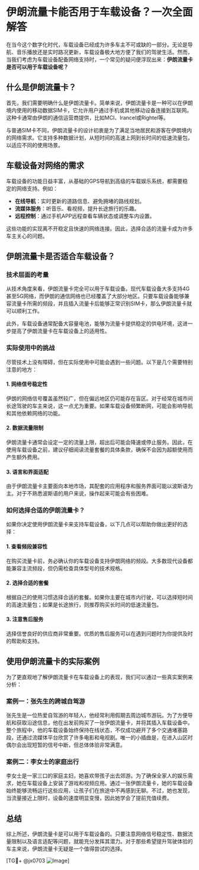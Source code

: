 # 伊朗流量卡能否用于车载设备？一次全面解答

在当今这个数字化时代，车载设备已经成为许多车主不可或缺的一部分。无论是导航、音乐播放还是实时路况更新，车载设备极大地方便了我们的驾驶生活。然而，当我们考虑为车载设备配备网络支持时，一个常见的疑问便浮现出来：**伊朗流量卡是否可以用于车载设备呢？**

## 什么是伊朗流量卡？

首先，我们需要明确什么是伊朗流量卡。简单来说，伊朗流量卡是一种可以在伊朗境内使用的移动数据SIM卡，它允许用户通过手机或其他移动设备连接到互联网。这种卡通常由伊朗的通信运营商提供，比如MCI、Irancel或Rightel等。

与普通SIM卡不同，伊朗流量卡的设计初衷是为了满足当地居民和游客在伊朗境内的网络需求。它支持多种数据计划，从短时间的高速上网到长时间的低速流量包，以适应不同的使用场景。

## 车载设备对网络的需求

车载设备的功能日益丰富，从基础的GPS导航到高级的车载娱乐系统，都需要稳定的网络支持。例如：

- **在线导航**：实时更新的道路信息、避免拥堵的路线规划。
- **流媒体服务**：听音乐、看视频，提升长途旅行的乐趣。
- **远程控制**：通过手机APP远程查看车辆状态或调整车内设置。

这些功能的实现离不开稳定且快速的网络连接。因此，选择合适的流量卡成为许多车主关心的问题。

## 伊朗流量卡是否适合车载设备？

### 技术层面的考量

从技术角度来看，伊朗流量卡完全可以用于车载设备。现代车载设备大多支持4G甚至5G网络，而伊朗的通信网络也已经覆盖了大部分地区。只要车载设备能够兼容流量卡所需的频段，并且插入流量卡后能够正常识别SIM卡，那么伊朗流量卡就可以顺利工作。

此外，车载设备通常配备大容量电池，能够为流量卡提供稳定的供电环境，这进一步提高了伊朗流量卡在车载设备上的适用性。

### 实际使用中的挑战

尽管技术上没有障碍，但在实际使用中可能会遇到一些问题。以下是几个需要特别注意的地方：

#### 1. 网络信号稳定性

伊朗的网络信号覆盖虽然较广，但在偏远地区仍可能存在盲区。对于经常在城市间长途驾驶的车主来说，这一点尤为重要。如果车载设备频繁断网，可能会影响导航和其他依赖网络的功能。

#### 2. 数据流量限制

伊朗流量卡通常会设定一定的流量上限，超出后可能会降速或停止服务。因此，在使用车载设备之前，建议仔细阅读流量套餐的具体条款，确保不会因为超额使用而产生额外费用。

#### 3. 语言和界面适配

由于伊朗流量卡主要面向本地市场，其配套的应用程序和服务界面可能以波斯语为主。对于不熟悉波斯语的用户来说，操作起来可能会有些困难。

### 如何选择合适的伊朗流量卡？

如果你决定使用伊朗流量卡来支持车载设备，以下几点可以帮助你做出更好的选择：

#### 1. 查看频段兼容性

在购买流量卡前，务必确认你的车载设备支持伊朗网络的频段。大多数现代设备都能兼容主流频段，但仍需检查具体型号的技术规格。

#### 2. 选择合适的套餐

根据自己的使用习惯选择合适的套餐。如果你主要在城市内行驶，可以选择短时间的高速流量包；如果是长途旅行，则推荐购买长时间的低速流量包。

#### 3. 注意售后服务

选择信誉良好的供应商非常重要。优质的售后服务可以在遇到问题时为你提供及时的帮助和支持。

## 使用伊朗流量卡的实际案例

为了更直观地了解伊朗流量卡在车载设备上的表现，我们可以通过一些真实案例来分析：

### 案例一：张先生的跨城自驾游

张先生是一位热爱自驾游的年轻人，他经常利用假期去周边城市游玩。为了方便导航和获取沿途信息，他在出发前购买了一张伊朗流量卡，并将其插入车载设备中。整个旅程中，他的车载设备始终保持在线状态，不仅成功避开了多个交通堵塞路段，还通过流媒体平台欣赏了许多电影和电视剧。唯一的小插曲是，在进入山区时偶尔会出现短暂的信号中断，但总体体验非常满意。

### 案例二：李女士的家庭出行

李女士是一家三口的家庭主妇，她喜欢带孩子出去郊游。为了确保全家人的娱乐需求，她在车载设备上安装了游戏和视频应用。通过一张伊朗流量卡，她的车载设备始终能够流畅运行这些应用，让孩子们在旅途中不再感到无聊。不过，她也发现，当流量接近上限时，设备的速度明显变慢，因此她学会了提前充值续费。

## 总结

综上所述，伊朗流量卡是可以用于车载设备的。只要注意网络信号稳定性、数据流量限制以及语言适配等问题，就能充分发挥其潜力。对于那些希望提升驾驶体验的车主来说，伊朗流量卡无疑是一个值得尝试的选择。

[TG💪+ @jx0703 ![Image](https://github.com/user-attachments/assets/dbca1d08-cadb-493c-b0ec-ad6f7a83f270)]